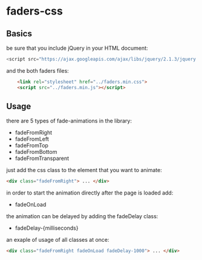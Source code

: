 # faders-css
## Basics

be sure that you include jQuery in your HTML document:
```javascript
<script src="https://ajax.googleapis.com/ajax/libs/jquery/2.1.3/jquery.min.js"></script>
```
and the both faders files:
```html
	<link rel="stylesheet" href="../faders.min.css">
	<script src="../faders.min.js"></script>
```

## Usage

there are 5 types of fade-animations in the library:

* fadeFromRight
* fadeFromLeft
* fadeFromTop
* fadeFromBottom
* fadeFromTransparent

just add the css class to the element that you want to animate:

```html
<div class="fadeFromRight"> ... </div>
```

in order to start the animation directly after the page is loaded add:

* fadeOnLoad

the animation can be delayed by adding the fadeDelay class:

* fadeDelay-{milliseconds}

an exaple of usage of all classes at once:

```html
<div class="fadeFromRight fadeOnLoad fadeDelay-1000"> ... </div>
```